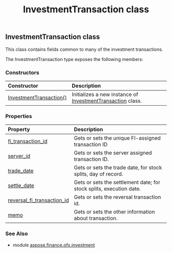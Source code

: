 ﻿---
title: InvestmentTransaction class
second_title: Aspose.Finance for Python via .NET API References
description: 
type: docs
weight: 480
url: /python-net/aspose.finance.ofx.investment/investmenttransaction/
is_root: false
---

## InvestmentTransaction class

This class contains fields common to many of the investment transactions.



The InvestmentTransaction type exposes the following members:

### Constructors
| Constructor | Description |
| :- | :- |
| [InvestmentTransaction()](/finance/python-net/aspose.finance.ofx.investment/investmenttransaction/__init__/#) | Initializes a new instance of [InvestmentTransaction](/finance/python-net/aspose.finance.ofx.investment/investmenttransaction) class. |


### Properties
| Property | Description |
| :- | :- |
| [fi_transaction_id](/finance/python-net/aspose.finance.ofx.investment/investmenttransaction/fi_transaction_id) | Gets or sets the unique FI-assigned transaction ID |
| [server_id](/finance/python-net/aspose.finance.ofx.investment/investmenttransaction/server_id) | Gets or sets the server assigned transaction ID. |
| [trade_date](/finance/python-net/aspose.finance.ofx.investment/investmenttransaction/trade_date) | Gets or sets the trade date, for stock splits, day of record. |
| [settle_date](/finance/python-net/aspose.finance.ofx.investment/investmenttransaction/settle_date) | Gets or sets the settlement date; for stock splits, execution date. |
| [reversal_fi_transaction_id](/finance/python-net/aspose.finance.ofx.investment/investmenttransaction/reversal_fi_transaction_id) | Gets or sets the reversal transaction id. |
| [memo](/finance/python-net/aspose.finance.ofx.investment/investmenttransaction/memo) | Gets or sets the other information about transaction. |


### See Also

* module [aspose.finance.ofx.investment](../)
